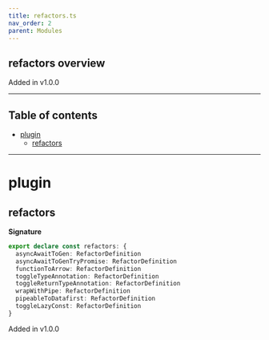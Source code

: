 ```yaml
---
title: refactors.ts
nav_order: 2
parent: Modules
---
```


## refactors overview

Added in v1.0.0

---

<h2 class="text-delta">Table of contents</h2>

- [plugin](#plugin)
  - [refactors](#refactors)

---

# plugin

## refactors

**Signature**

```ts
export declare const refactors: {
  asyncAwaitToGen: RefactorDefinition
  asyncAwaitToGenTryPromise: RefactorDefinition
  functionToArrow: RefactorDefinition
  toggleTypeAnnotation: RefactorDefinition
  toggleReturnTypeAnnotation: RefactorDefinition
  wrapWithPipe: RefactorDefinition
  pipeableToDatafirst: RefactorDefinition
  toggleLazyConst: RefactorDefinition
}
```

Added in v1.0.0
